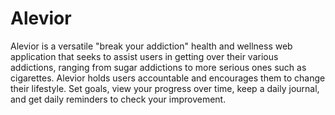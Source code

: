 # Alevior
Alevior is a versatile "break your addiction" health and wellness web application that seeks to assist users in getting over their various addictions, ranging from sugar addictions to more serious ones such as cigarettes. Alevior holds users accountable and encourages them to change their lifestyle. Set goals, view your progress over time, keep a daily journal, and get daily reminders to check your improvement.
